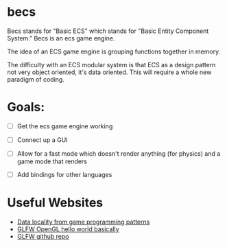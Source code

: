# becs

Becs stands for "Basic ECS" which stands for "Basic Entity Component System." Becs is an ecs game engine.

The idea of an ECS game engine is grouping functions together in memory.

The difficulty with an ECS modular system is that ECS as a design pattern not very object oriented, it's data oriented. This will require a whole new paradigm of coding. 

# Goals:
- [ ] Get the ecs game engine working
- [ ] Connect up a GUI
- [ ] Allow for a fast mode which doesn't render anything (for physics) and a game mode that renders
- [ ] Add bindings for other languages


# Useful Websites
- [Data locality from game programming patterns](https://gameprogrammingpatterns.com/data-locality.html)
- [GLFW OpenGL hello world basically](https://www.glfw.org/documentation.html)
- [GLFW github repo](https://github.com/glfw/glfw)

